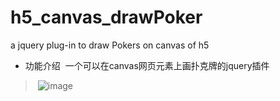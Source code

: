 # h5_canvas_drawPoker
a jquery plug-in to draw Pokers on canvas of h5
- 功能介绍
  一个可以在canvas网页元素上画扑克牌的jquery插件
 > ![image](http://images2015.cnblogs.com/blog/1131966/201707/1131966-20170711193456275-642340311.png)
